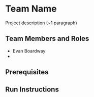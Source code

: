 # Team Name

Project description (~1 paragraph)

## Team Members and Roles

* Evan Boardway
* 

## Prerequisites

## Run Instructions
